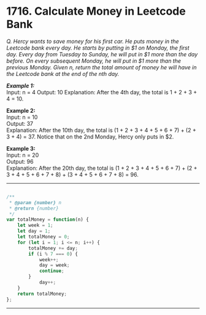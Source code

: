 # 1716. Calculate Money in Leetcode Bank

*Q. Hercy wants to save money for his first car. He puts money in the Leetcode bank every day.
He starts by putting in $1 on Monday, the first day. Every day from Tuesday to Sunday, he will put in $1 more than the day before. On every subsequent Monday, he will put in $1 more than the previous Monday.
Given n, return the total amount of money he will have in the Leetcode bank at the end of the nth day.*

***Example 1:***  
Input: n = 4
Output: 10
Explanation: After the 4th day, the total is 1 + 2 + 3 + 4 = 10.

**Example 2:**  
Input: n = 10  
Output: 37  
Explanation: After the 10th day, the total is (1 + 2 + 3 + 4 + 5 + 6 + 7) + (2 + 3 + 4) = 37. Notice that on the 2nd Monday, Hercy only puts in $2.  

**Example 3:**  
Input: n = 20  
Output: 96  
Explanation: After the 20th day, the total is (1 + 2 + 3 + 4 + 5 + 6 + 7) + (2 + 3 + 4 + 5 + 6 + 7 + 8) + (3 + 4 + 5 + 6 + 7 + 8) = 96.  

-------------------------------------------------------------------------------------------------------------------------
```javascript My Solutions :

/**
 * @param {number} n
 * @return {number}
 */
var totalMoney = function(n) {
    let week = 1;
    let day = 1;
    let totalMoney = 0;
    for (let i = 1; i <= n; i++) {
        totalMoney += day;
        if (i % 7 === 0) {
            week++;
            day = week;
            continue;
        } 
            day++;
    }
    return totalMoney;   
};
```
-------------------------------------------------------------------------------------------------------------------------








